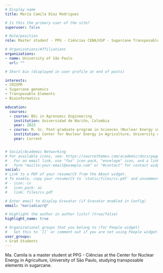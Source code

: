 ```yaml
---
# Display name
title: María Camila Díaz Rodriguez

# Is this the primary user of the site?
superuser: false

# Role/position
role: Master student - PPG - Ciências CENA/USP - Sugarcane Transposable Elements

# Organizations/Affiliations
organizations:
- name: University of São Paulo
  url: ""

# Short bio (displayed in user profile at end of posts)

interests:
- CRISPR
- Sugarcane genomics
- Transposable Elements
- Bioinformatics

education:
  courses:
  - course: BSc in Agronomic Engineering
    institution: Universidad de Nariño, Colombia
    year: 2023
  - course: M. Sc. Post-graduate program in Sciences (Nuclear Energy in Agriculture) - Biology in agriculture and environment
    institution: Center for Nuclear Energy in Agriculture, University of São Paulo, Piracicaba, Brazil
    year: Current


# Social/Academic Networking
# For available icons, see: https://sourcethemes.com/academic/docs/page-builder/#icons
#   For an email link, use "fas" icon pack, "envelope" icon, and a link in the
#   form "mailto:your-email@example.com" or "#contact" for contact widget.
social:
# Link to a PDF of your resume/CV from the About widget.
# To enable, copy your resume/CV to `static/files/cv.pdf` and uncomment the lines below.
# - icon: cv
#   icon_pack: ai
#   link: files/cv.pdf

# Enter email to display Gravatar (if Gravatar enabled in Config)
email: "mariadiazr@"

# Highlight the author in author lists? (true/false)
highlight_name: true

# Organizational groups that you belong to (for People widget)
#   Set this to `[]` or comment out if you are not using People widget.
user_groups:
- Grad Students
---
```


Ma. Camila is a master student at PPG - Ciências at the Center for Nuclear Energy in Agriculture, University of São Paulo, studying transposable elements in sugarcane.
